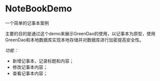 # NoteBookDemo
一个简单的记事本案例<br>

主要的目的是通过这个demo来展示GreenDao的使用，以记事本为原型，使用GreenDao和本地数据库实现本地存储并对数据库进行加密提高安全性。<br>

_功能：_<br>
* 新增记事本，记录标题和内容；
* 修改记事本内容；
* 查看记事本内容；


